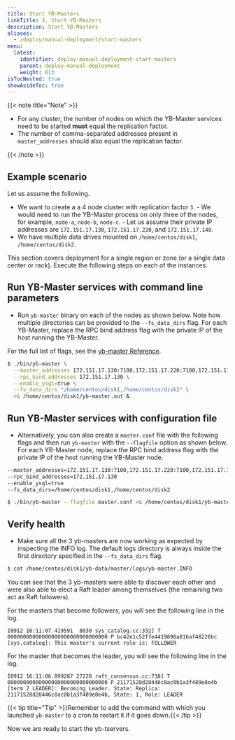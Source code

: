 ```yaml
---
title: Start YB-Masters
linkTitle: 3. Start YB-Masters
description: Start YB-Masters
aliases:
  - /deploy/manual-deployment/start-masters
menu:
  latest:
    identifier: deploy-manual-deployment-start-masters
    parent: deploy-manual-deployment
    weight: 613
isTocNested: true
showAsideToc: true
---
```


{{< note title="Note" >}}

- For any cluster, the number of nodes on which the YB-Master services need to be started **must** equal the replication factor.
- The number of comma-separated addresses present in `master_addresses` should also equal the replication factor.

{{< /note >}}

## Example scenario

Let us assume the following.

- We want to create a a 4 node cluster with replication factor `3`.
      - We would need to run the YB-Master process on only three of the nodes, for example, `node-a`, `node-b`, `node-c`.
      - Let us assume their private IP addresses are `172.151.17.130`, `172.151.17.220`, and `172.151.17.140`.
- We have multiple data drives mounted on `/home/centos/disk1`, `/home/centos/disk2`.

This section covers deployment for a single region or zone (or a single data center or rack). Execute the following steps on each of the instances.

## Run YB-Master services with command line parameters

- Run `yb-master` binary on each of the nodes as shown below. Note how multiple directories can be provided to the `--fs_data_dirs` flag. For each YB-Master, replace the RPC bind address flag with the private IP of the host running the YB-Master.

For the full list of flags, see the [yb-master Reference](../../../admin/yb-master/).

```sh
$ ./bin/yb-master \
  --master_addresses 172.151.17.130:7100,172.151.17.220:7100,172.151.17.140:7100 \
  --rpc_bind_addresses 172.151.17.130 \
  --enable_ysql=true \
  --fs_data_dirs "/home/centos/disk1,/home/centos/disk2" \
  >& /home/centos/disk1/yb-master.out &
```

## Run YB-Master services with configuration file

- Alternatively, you can also create a `master.conf` file with the following flags and then run `yb-master` with the `--flagfile` option as shown below. For each YB-Master node, replace the RPC bind address flag with the private IP of the host running the YB-Master node.

```sh
--master_addresses=172.151.17.130:7100,172.151.17.220:7100,172.151.17.140:7100
--rpc_bind_addresses=172.151.17.130
--enable_ysql=true
--fs_data_dirs=/home/centos/disk1,/home/centos/disk2
```

```sh
$ ./bin/yb-master --flagfile master.conf >& /home/centos/disk1/yb-master.out &
```

## Verify health

- Make sure all the 3 yb-masters are now working as expected by inspecting the INFO log. The default logs directory is always inside the first directory specified in the `--fs_data_dirs` flag.

```sh
$ cat /home/centos/disk1/yb-data/master/logs/yb-master.INFO
```

You can see that the 3 yb-masters were able to discover each other and were also able to elect a Raft leader among themselves (the remaining two act as Raft followers).

For the masters that become followers, you will see the following line in the log.

```
I0912 16:11:07.419591  8030 sys_catalog.cc:332] T 00000000000000000000000000000000 P bc42e1c52ffe4419896a816af48226bc [sys.catalog]: This master's current role is: FOLLOWER
```

For the master that becomes the leader, you will see the following line in the log.

```
I0912 16:11:06.899287 27220 raft_consensus.cc:738] T 00000000000000000000000000000000 P 21171528d28446c8ac0b1a3f489e8e4b [term 2 LEADER]: Becoming Leader. State: Replica: 21171528d28446c8ac0b1a3f489e8e4b, State: 1, Role: LEADER
```

{{< tip title="Tip" >}}Remember to add the command with which you launched `yb-master` to a cron to restart it if it goes down.{{< /tip >}}<br>

Now we are ready to start the yb-tservers.
